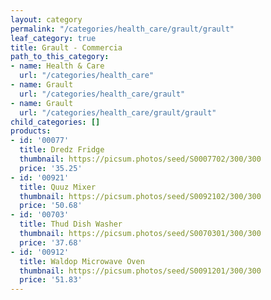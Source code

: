 ```yaml
---
layout: category
permalink: "/categories/health_care/grault/grault"
leaf_category: true
title: Grault - Commercia
path_to_this_category:
- name: Health & Care
  url: "/categories/health_care"
- name: Grault
  url: "/categories/health_care/grault"
- name: Grault
  url: "/categories/health_care/grault/grault"
child_categories: []
products:
- id: '00077'
  title: Dredz Fridge
  thumbnail: https://picsum.photos/seed/S0007702/300/300
  price: '35.25'
- id: '00921'
  title: Quuz Mixer
  thumbnail: https://picsum.photos/seed/S0092102/300/300
  price: '50.68'
- id: '00703'
  title: Thud Dish Washer
  thumbnail: https://picsum.photos/seed/S0070301/300/300
  price: '37.68'
- id: '00912'
  title: Waldop Microwave Oven
  thumbnail: https://picsum.photos/seed/S0091201/300/300
  price: '51.83'
---
```

